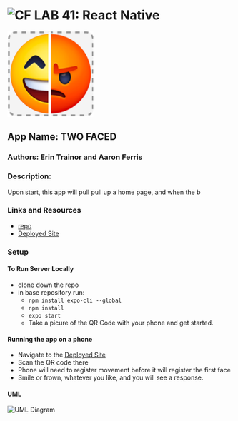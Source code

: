 ![CF](http://i.imgur.com/7v5ASc8.png) LAB 41: React Native
=================================================
  
![Two-Face Icon](./assets/icon.png)  
  
## App Name: TWO FACED

### Authors: Erin Trainor and Aaron Ferris

### Description:  
Upon start, this app will pull pull up a home page, and when the b
  
### Links and Resources
* [repo](https://github.com/js401-ferris-trainor-apiserver/two-faced)
* [Deployed Site](https://expo.io/@etrainor/two-faced)

### Setup
#### To Run Server Locally
* clone down the repo
* in base repository run:
  * ```npm install expo-cli --global```
  * ```npm install```
  * ```expo start```
  * Take a picure of the QR Code with your phone and get started.


#### Running the app on a phone 

* Navigate to the [Deployed Site](https://expo.io/@etrainor/two-faced)
* Scan the QR code there
* Phone will need to register movement before it will register the first face
* Smile or frown, whatever you like, and you will see a response.
  

#### UML
![UML Diagram](assets/uml.jpg)
